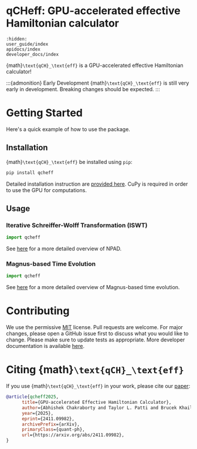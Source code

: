 # qCHeff: GPU-accelerated effective Hamiltonian calculator

```{toctree} 
:hidden: 
user_guide/index
apidocs/index
developer_docs/index
```

{math}`\text{qCH}_\text{eff}` is a GPU-accelerated effective Hamiltonian calculator! 

:::{admonition} Early Development
{math}`\text{qCH}_\text{eff}` is still very early in development. Breaking changes should be expected.
:::

# Getting Started

Here's a quick example of how to use the package.

## Installation


{math}`\text{qCH}_\text{eff}` be installed using `pip`:
```bash
pip install qcheff
 ```
Detailed installation instruction are [provided here](user_guide/install.md). CuPy is required in order to use the GPU for computations. 

## Usage

### Iterative Schreiffer-Wolff Transformation (ISWT)

```python
import qcheff
```

See [here](user_guide/iswt_user_guide.md) for a more detailed overview of NPAD.


### Magnus-based Time Evolution

```python
import qcheff
```

See [here](user_guide/magnus_user_guide.md) for a more detailed overview of Magnus-based time evolution.

# Contributing

We use the permissive [MIT](https://choosealicense.com/licenses/mit/) license. Pull requests are welcome. For major changes, please open a GitHub issue first to discuss what you would like to change. Please make sure to update tests as appropriate. More developer documentation is available [here](developer_docs/index).

# Citing {math}`\text{qCH}_\text{eff}`
 If you use {math}`\text{qCH}_\text{eff}` in your work, please cite our [paper](https://arxiv.org/abs/2411.09982): 

```bibtex
@article{qcheff2025,
      title={GPU-accelerated Effective Hamiltonian Calculator}, 
      author={Abhishek Chakraborty and Taylor L. Patti and Brucek Khailany and Andrew N. Jordan and Anima Anandkumar},
      year={2025},
      eprint={2411.09982},
      archivePrefix={arXiv},
      primaryClass={quant-ph},
      url={https://arxiv.org/abs/2411.09982}, 
}

```

<!-- 
# Indices and tables

```{eval-rst}
* :ref:`genindex`
* :ref:`modindex`
* :ref:`search`
``` -->
